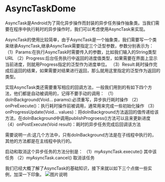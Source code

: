 # AsyncTaskDome
AsyncTask是Android为了简化异步操作而封装的异步任务操作抽象类。当我们需要在程序中执行耗时的异步操作时，我们可以考虑使用AsyncTask来实现。

AsyncTask的使用比较简单，由于AsyncTask是一个抽象类，我们需要写一个类来继承AsyncTask,继承AsyncTask需要指定三个泛型参数，参数分别表示为： 
（1）Params:在执行AsyncTask时需要传入的参数，比如我们输入的String类型URL 
（2）Progress:后台任务执行中返回的进度值类型，如果需要在界面上显示当前进度，则就用Progress指定的泛型作为进度单位。 
（3）Result:耗时操作完成后返回的结果，如果需要对结果进行返回，那么就用这里指定的泛型作为返回的类型。

实现AsyncTask类还需要重写相应的回调方法，一般我们用到的有如下四个方法，他们都是自动被调用的，记得不要手动的调用： 
（1）doInBackground(Void… params):必须重写，异步执行耗时操作 
（2）onPreExecute()：执行耗时操作前被调用，通常用来完成一些初始化操作 
（3）onProgressUpdate(Void… values)：将doInBackground方法返回的值传递给该方法，在doInBackground中调用publishProgroess()方法可以且来更新进度 
（4）onPostExecute(Void result)：耗时的异步任务完成后回调该方法

需要说明一点:这几个方法中，只有doInBackground方法是在子线程中执行的，其他的方法都是在主线程中执行的。

启动和取消这个异步任务的方法分别是： 
（1）myAsyncTask.execute() 其中该任务 
（2）myAsyncTask.cancel() 取消该任务

我们已经大概了解了AsyncTask的基础知识，接下来就以如下三个点做一些实例，加深一下印象。
![图片说明](http://img.blog.csdn.net/20160305003908393)
